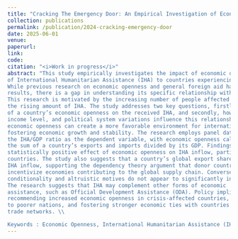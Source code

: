 ```yaml
---
title: "Cracking The Emergency Door: An Empirical Investigation of Economic Openness on The International Humanitarian Assistance" 
collection: publications
permalink: /publication/2024-cracking-emergency-door
date: 2025-06-01
venue: 
paperurl:
link: 
code: 
citation: "<i>Work in progress</i>"
abstract: "This study empirically investigates the impact of economic openness on the inflow
of International Humanitarian Assistance (IHA) to countries experiencing crises.
While previous research on economic openness and general foreign aid has yielded inconclusive
results, there is a gap in understanding its specific relationship with IHA.
This research is motivated by the increasing number of people affected by crises and
the rising amount of IHA. The study addresses two key questions, firstly, the effect
of a country’s economic openness on the received IHA, and secondly, how regional,
income level, and political system variations influence this relationship. It posits that
economic openness can create a more favorable environment for international aid by
fostering economic growth and stability. The research employs panel data and uses
the IHA/GDP ratio as the dependent variable, with economic openness calculated as
the sum of a country’s exports and imports divided by its GDP. Findings indicate a
statistically positive effect of economic openness on IHA inflow, particularly in poorer
countries. The study also suggests that a country’s global export share positively affects
IHA inflow, supporting the dependency theory argument that donor countries
incentivize economies contributing to the global supply chain. Conversely, political
conditionality and altruistic motives do not appear to significantly influence IHA allocation.
The research suggests that IHA may complement other forms of economic
assistance, such as Official Development Assistance (ODA). Policy implications include
recommending increased economic openness in crisis-affected countries, prioritizing aid
to poorer nations, and fostering stronger economic ties with countries involved in global
trade networks. \\

Keywords : Economic Openness, International Humanitarian Assistance (IHA), Foreign Aid, Crisis, Developing Countries"
---
```

